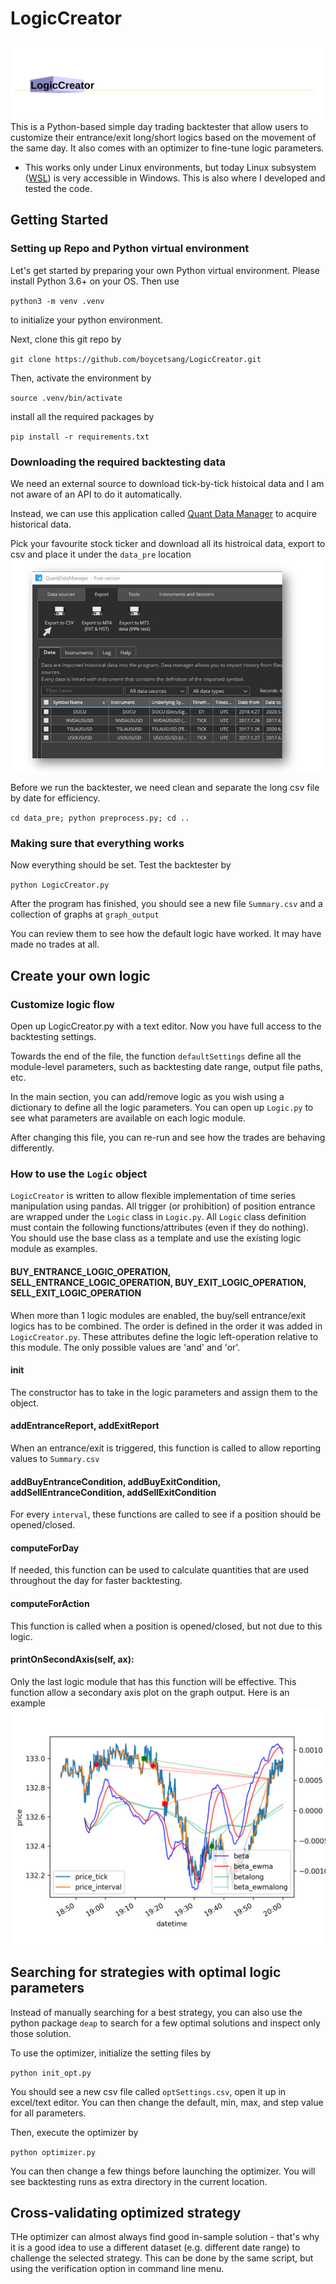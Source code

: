 # LogicCreator
![](https://raw.githubusercontent.com/boycetsang/LogicCreator/f77b2cfbe72673ca8f58f01ae295e8db5a8f08f1/docs/logo.svg)  
This is a Python-based simple day trading backtester that allow users to customize their entrance/exit long/short logics based on the movement of the same day. It also comes with an optimizer to fine-tune logic parameters. 
* This works only under Linux environments, but today Linux subsystem ([WSL](https://docs.microsoft.com/en-us/learn/modules/get-started-with-windows-subsystem-for-linux/)) is very accessible in Windows. This is also where I developed and tested the code.

## Getting Started
### Setting up Repo and Python virtual environment
Let's get started by preparing your own Python virtual environment. Please install Python 3.6+ on your OS. Then use

`python3 -m venv .venv`

to initialize your python environment.

Next, clone this git repo by 

`git clone https://github.com/boycetsang/LogicCreator.git`

Then, activate the environment by

`source .venv/bin/activate`

install all the required packages by 

`pip install -r requirements.txt`

### Downloading the required backtesting data
We need an external source to download tick-by-tick histoical data and I am not aware of an API to do it automatically.

Instead, we can use this application called [Quant Data Manager](https://strategyquant.com/quantdatamanager/) to acquire historical data.

Pick your favourite stock ticker and download all its histroical data, export to csv and place it under the `data_pre` location
![QuantDataManager](https://github.com/boycetsang/LogicCreator/blob/master/docs/quantapp.JPG)

Before we run the backtester, we need clean and separate the long csv file by date for efficiency.

`cd data_pre; python preprocess.py; cd ..`

### Making sure that everything works
Now everything should be set. Test the backtester by

`python LogicCreator.py`

After the program has finished, you should see a new file `Summary.csv` and a collection of graphs at `graph_output`

You can review them to see how the default logic have worked. It may have made no trades at all.

## Create your own logic
### Customize logic flow
Open up LogicCreator.py with a text editor. Now you have full access to the backtesting settings.

Towards the end of the file, the function `defaultSettings` define all the module-level parameters, such as backtesting date range, output file paths, etc.

In the main section, you can add/remove logic as you wish using a dictionary to define all the logic parameters. You can open up `Logic.py` to see what parameters are available on each logic module.

After changing this file, you can re-run and see how the trades are behaving differently.

### How to use the `Logic` object 
`LogicCreator` is written to allow flexible implementation of time series manipulation using pandas. All trigger (or prohibition) of position entrance are wrapped under the `Logic` class in `Logic.py`. All `Logic` class definition must contain the following functions/attributes (even if they do nothing). You should use the base class as a template and use the existing logic module as examples.

#### BUY_ENTRANCE_LOGIC_OPERATION, SELL_ENTRANCE_LOGIC_OPERATION, BUY_EXIT_LOGIC_OPERATION, SELL_EXIT_LOGIC_OPERATION
When more than 1 logic modules are enabled, the buy/sell entrance/exit logics has to be combined. The order is defined in the order it was added in `LogicCreator.py`. These attributes define the logic left-operation relative to this module. The only possible values are 'and' and 'or'.

#### __init__
The constructor has to take in the logic parameters and assign them to the object.

#### addEntranceReport, addExitReport
When an entrance/exit is triggered, this function is called to allow reporting values to `Summary.csv`

#### addBuyEntranceCondition, addBuyExitCondition, addSellEntranceCondition, addSellExitCondition
For every `interval`, these functions are called to see if a position should be opened/closed.

#### computeForDay
If needed, this function can be used to calculate quantities that are used throughout the day for faster backtesting.

#### computeForAction
This function is called when a position is opened/closed, but not due to this logic.

#### printOnSecondAxis(self, ax):
Only the last logic module that has this function will be effective. This function allow a secondary axis plot on the graph output. Here is an example
![Graph Example](https://github.com/boycetsang/LogicCreator/blob/master/docs/graph_example.png)

## Searching for strategies with optimal logic parameters
Instead of manually searching for a best strategy, you can also use the python package `deap` to search for a few optimal solutions and inspect only those solution.

To use the optimizer, initialize the setting files by

`python init_opt.py`

You should see a new csv file called `optSettings.csv`, open it up in excel/text editor. You can then change the default, min, max, and step value for all parameters.

Then, execute the optimizer by 

`python optimizer.py`

You can then change a few things before launching the optimizer. You will see backtesting runs as extra directory in the current location. 

## Cross-validating optimized strategy
THe optimizer can almost always find good in-sample solution - that's why it is a good idea to use a different dataset (e.g. different date range) to challenge the selected strategy. This can be done by the same script, but using the verification option in command line menu.
